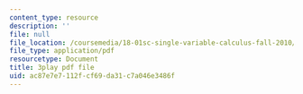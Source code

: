 ```yaml
---
content_type: resource
description: ''
file: null
file_location: /coursemedia/18-01sc-single-variable-calculus-fall-2010/ac87e7e7112fcf69da31c7a046e3486f_Pd2xP5zDsRw.pdf
file_type: application/pdf
resourcetype: Document
title: 3play pdf file
uid: ac87e7e7-112f-cf69-da31-c7a046e3486f
---
```

